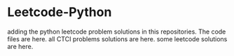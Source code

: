 # Leetcode-Python
adding the python leetcode problem solutions in this repositories. 
The code files are here.
all CTCI problems solutions are here.
some leetcode solutions are here.

















































































































































































































































































































































































































































































































































































































































































































































































































































